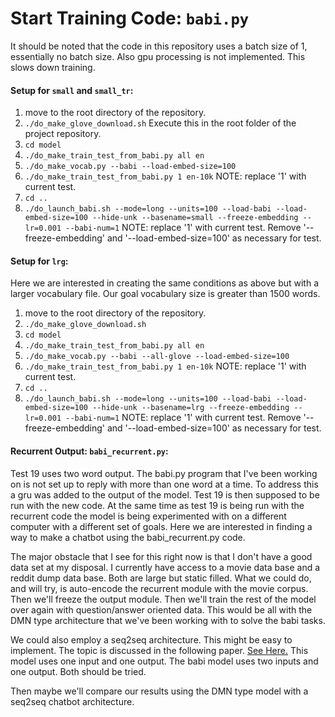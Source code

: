 # Start Training Code: `babi.py`

It should be noted that the code in this repository uses a batch size of 1, essentially no batch size. Also gpu processing is not implemented. This slows down training.

#### Setup for `small` and `small_tr`:
1. move to the root directory of the repository.
2. `./do_make_glove_download.sh` Execute this in the root folder of the project repository.
3. `cd model`
4. `./do_make_train_test_from_babi.py all en`
5. `./do_make_vocab.py --babi --load-embed-size=100`
6. `./do_make_train_test_from_babi.py 1 en-10k` NOTE: replace '1' with current test.
7. `cd ..`
8. `./do_launch_babi.sh --mode=long --units=100 --load-babi --load-embed-size=100 --hide-unk --basename=small --freeze-embedding --lr=0.001 --babi-num=1` NOTE: replace '1' with current test. Remove '--freeze-embedding' and '--load-embed-size=100' as necessary for test.

#### Setup for `lrg`:
Here we are interested in creating the same conditions as above but with a larger vocabulary file. Our goal vocabulary size is greater than 1500 words.

1. move to the root directory of the repository.
2. `./do_make_glove_download.sh`
3. `cd model`
4. `./do_make_train_test_from_babi.py all en`
5. `./do_make_vocab.py --babi --all-glove --load-embed-size=100`
6. `./do_make_train_test_from_babi.py 1 en-10k` NOTE: replace '1' with current test.
7. `cd ..`
8. `./do_launch_babi.sh --mode=long --units=100 --load-babi --load-embed-size=100 --hide-unk --basename=lrg --freeze-embedding --lr=0.001 --babi-num=1` NOTE: replace '1' with current test. Remove '--freeze-embedding' and '--load-embed-size=100' as necessary for test.

#### Recurrent Output: `babi_recurrent.py`:
Test 19 uses two word output. The babi.py program that I've been working on is not set up to reply with more than one word at a time.
To address this a gru was added to the output of the model. Test 19 is then supposed to be run with the new code.
At the same time as test 19 is being run with the recurrent code the model is being experimented with on a different computer with a different set of goals.
Here we are interested in finding a way to make a chatbot using the babi_recurrent.py code.

The major obstacle that I see for this right now is that I don't have a good data set at my disposal. I currently have access to a movie data base and a reddit dump data base.
Both are large but static filled. What we could do, and will try, is auto-encode the recurrent module with the movie corpus. Then we'll freeze the output module.
Then we'll train the rest of the model over again with question/answer oriented data. This would be all with the DMN type architecture that we've been working with to solve the babi tasks.

We could also employ a seq2seq architecture. This might be easy to implement. The topic is discussed in the following paper. [See Here.](http://arxiv.org/abs/1506.05869v3) This model uses one input and one output. The babi model uses two inputs and one output. Both should be tried.

Then maybe we'll compare our results using the DMN type model with a seq2seq chatbot architecture.